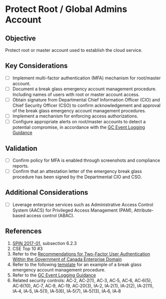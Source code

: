 # Protect Root / Global Admins Account

## Objective

Protect root or master account used to establish the cloud service. 

## Key Considerations

* [ ] Implement multi-factor authentication (MFA) mechanism for root/master account.
* [ ] Document a break glass emergency account management procedure. Including names of users with root or master account access.
* [ ] Obtain signature from Departmental Chief Information Officer (CIO) and Chief Security Officer (CSO) to confirm acknowledgement and approval of the break glass emergency account management procedures.
* [ ] Implement a mechanism for enforcing access authorizations.
* [ ] Configure appropriate alerts on root/master accounts to detect a potential compromise, in accordance with the [GC Event Logging Guidance](https://www.gcpedia.gc.ca/gcwiki/images/e/e3/GC_Event_Logging_Strategy.pdf)

## Validation

* [ ] Confirm policy for MFA is enabled through screenshots and compliance reports.
* [ ] Confirm that an attestation letter of the emergency break glass procedure has been signed by the Departmental CIO and CSO. 

## Additional Considerations

* [ ] Leverage enterprise services such as Administrative Access Control System (AACS) for Privileged Access Management (PAM), Attribute-based access control (ABAC). 

## References

1. [SPIN 2017-01](https://www.canada.ca/en/treasury-board-secretariat/services/access-information-privacy/security-identity-management/direction-secure-use-commercial-cloud-services-spin.html), subsection 6.2.3
2. CSE Top 10 #3
3. Refer to the [Recommendations for Two-Factor User Authentication Within the Government of Canada Enterprise Domain](https://intranet.canada.ca/wg-tg/rtua-rafu-eng.asp)
4. Refer to the following [template](https://gcconnex.gc.ca/file/view/55010566/break-glass-emergency-account-procedure-departments-can-use-to-develop-their-emergency-access-management-controls-for-cloud?language=en) for an example of a break glass emergency account management procedure.
5. Refer to the [GC Event Logging Guidance](https://www.gcpedia.gc.ca/gcwiki/images/e/e3/GC_Event_Logging_Strategy.pdf)
6. Related security controls: AC‑2, AC‑2(1), AC‑3, AC‑5, AC‑6, AC‑6(5), AC‑6(10), AC‑7, AC‑9, AC‑19, AC‑20(3), IA‑2, IA‑2(1), IA‑2(2), IA‑2(11), IA‑4, IA‑5, IA‑5(1), IA‑5(6), IA‑5(7), IA‑5(13), IA‑6, IA‑8

